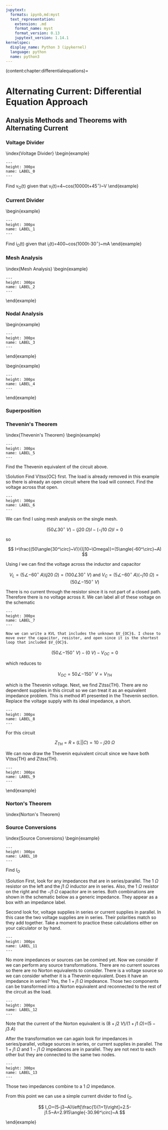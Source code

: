 ```yaml
---
jupytext:
  formats: ipynb,md:myst
  text_representation:
    extension: .md
    format_name: myst
    format_version: 0.13
    jupytext_version: 1.14.1
kernelspec:
  display_name: Python 3 (ipykernel)
  language: python
  name: python3
---
```


(content:chapter:differentialequations)=

# Alternating Current: Differential Equation Approach

## Analysis Methods and Theorems with Alternating Current

### Voltage Divider

\index{Voltage Divider}
\begin{example}

```{figure} logo.png
---
height: 300px
name: LABEL_0
---
```

Find v$_O$(t) given that v$_I$(t)=4~cos(10000t+45$^\circ$)~V
\end{example}

### Current Divider

\begin{example}

```{figure} logo.png
---
height: 300px
name: LABEL_1
---
```

Find i$_O$(t) given that i$_I$(t)=400~cos(1000t-30$^\circ$)~mA
\end{example}

### Mesh Analysis

\index{Mesh Analysis}
\begin{example}

```{figure} logo.png
---
height: 300px
name: LABEL_2
---
```

\end{example}

### Nodal Analysis

\begin{example}

```{figure} logo.png
---
height: 300px
name: LABEL_3
---
```

\end{example}

\begin{example}

```{figure} logo.png
---
height: 300px
name: LABEL_4
---
```

\end{example}

### Superposition

### Thevenin's Theorem

\index{Thevenin's Theorem}
\begin{example}

```{figure} logo.png
---
height: 300px
name: LABEL_5
---
```

Find the Thevenin equivalent of the circuit above.

\Solution
Find V\tss{OC} first. The load is already removed in this example so there is already an open circuit where the load will connect. Find the voltage across that open.

```{figure} logo.png
---
height: 300px
name: LABEL_6
---
```

We can find I using mesh analysis on the single mesh.

$$ (50\angle{30^\circ}~V)-(j20~\Omega)I-(-j10~\Omega)I=0 $$

so

$$ I=\frac{(50\angle{30^\circ}~V)}{(j10~\Omega)}=(5\angle{-60^\circ}~A) $$

Using $I$ we can find the voltage across the inductor and capacitor

$$ V_L=(5\angle{-60^\circ}~A)(j20~\Omega)=(100\angle{30^\circ}~V)\text{~and~}V_C=(5\angle{-60^\circ}~A)(-j10~\Omega)=(50\angle{-150^\circ}~V) $$

There is no current through the resistor since it is not part of a closed path. Therefore there is no voltage across it. We can label all of these voltage on the schematic

```{figure} logo.png
---
height: 300px
name: LABEL_7
---
```

    Now we can write a KVL that includes the unknown $V_{OC}$. I chose to move over the capacitor, resistor, and open since it is the shortest loop that included $V_{OC}$.

$$ (50\angle{-150^\circ}~V)-(0~V)-V_{OC}=0 $$

which reduces to

$$ V_{OC}=50\angle{-150^\circ}~V=V_{TH} $$

which is the Thevenin voltage.
Next, we find Z\tss{TH}. There are no dependent supplies in this circuit so we can treat it as an equivalent impedance problem. This is method \#1 presented in the Thevenin section. Replace the voltage supply with its ideal impedance, a short.

```{figure} logo.png
---
height: 300px
name: LABEL_8
---
```

For this circuit

$$ Z_{TH}=R+(L||C)=10-j20~\Omega $$

We can now draw the Thevenin equivalent circuit since we have both V\tss{TH} and Z\tss{TH}.

```{figure} logo.png
---
height: 300px
name: LABEL_9
---
```

\end{example}

### Norton's Theorem

\index{Norton's Theorem}

### Source Conversions

\index{Source Conversions}
\begin{example}

```{figure} logo.png
---
height: 300px
name: LABEL_10
---
```

Find $I_O$

\Solution
First, look for any impedances that are in series/parallel. The $1~\Omega$ resistor on the left and the $j1~\Omega$ inductor are in series. Also, the $1~\Omega$ resistor on the right and the $-j1~\Omega$ capacitor are in series. Both combinations are shown in the schematic below as a generic impedance. They appear as a box with an impedance label.

Second look for, voltage supplies in series or current supplies in parallel. In this case the two voltage supplies are in series. Their polarities match so they add together. Take a moment to practice these calculations either on your calculator or by hand.

```{figure} logo.png
---
height: 300px
name: LABEL_11
---
```

No more impedances or sources can be comined yet. Now we consider if we can perform any source transformations. There are no current sources so there are no Norton equivalents to consider. There is a voltage source so we can consider whether it is a Thevenin equivalent. Does it have an impedance in series? Yes, the $1+j1~\Omega$ impdeance. Those two components can be transformed into a Norton equivalent and reconnected to the rest of the circuit as the load.

```{figure} logo.png
---
height: 300px
name: LABEL_12
---
```

Note that the current of the Norton equivalent is $(8+j2~V)/(1+j1~\Omega)$=$(5-j3~A)$

After the transformation we can again look for impedances in series/parallel, voltage sources in series, or current supplies in parallel. The $1+j1~\Omega$ and $1-j1~\Omega$ impedances are in parallel. They are not next to each other but they are connected to the same two nodes.

```{figure} logo.png
---
height: 300px
name: LABEL_13
---
```

Those two impedances combine to a $1~\Omega$ impedance.

From this point we can use a simple current divider to find $I_O$.

$$ I_O=(5-j3~A)\left[\frac{1}{1+1}\right]=2.5-j1.5~A=2.915\angle{-30.96^\circ}~A $$

\end{example}
